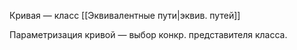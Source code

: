 Кривая — класс [[Эквивалентные пути|эквив. путей]]

Параметризация кривой — выбор конкр. представителя класса.